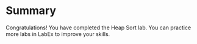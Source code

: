 # Summary

Congratulations! You have completed the Heap Sort lab. You can practice more labs in LabEx to improve your skills.

